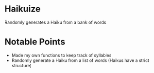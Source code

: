 # Haikuize
 Randomly generates a Haiku from a bank of words

# Notable Points
<ul>
<li> Made my own functions to keep track of syllables
<li> Randomly generate a Haiku from a list of words (Haikus have a strict structure)
<ul/>
